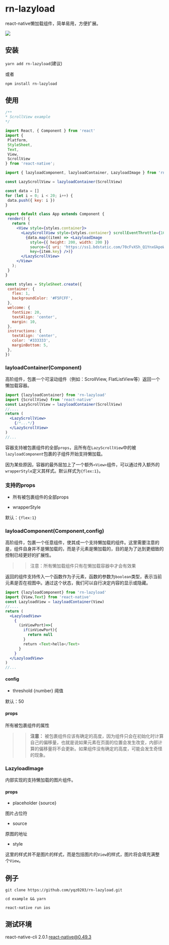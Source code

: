 # rn-lazyload

react-native懒加载组件，简单易用，方便扩展。

![](https://github.com/yqz0203/rn-lazyload/blob/master/screenshots/demo.gif)

## 安装

`yarn add rn-lazyload`(建议)

或者

`npm install rn-lazyload`


## 使用

 ``` jsx
/**
 * ScrollView example
 */

import React, { Component } from 'react'
import {
  Platform,
  StyleSheet,
  Text,
  View,
  ScrollView
} from 'react-native';

import { lazyloadComponent, lazyloadContainer, LazyloadImage } from 'rn-lazyload'

const LazyScrollView = lazyloadContainer(ScrollView)

const data = []
for (let i = 0; i < 20; i++) {
  data.push({ key: i })
}

export default class App extends Component {
  render() {
    return (
      <View style={styles.container}>
        <LazyScrollView style={styles.container} scrollEventThrottle={16}>
          {data.map((item) => <LazyloadImage
            style={{ height: 200, width: 200 }}
            source={{ uri: 'https://ss1.bdstatic.com/70cFvXSh_Q1YnxGkpoWK1HF6hhy/it/u=792258386,3657525489&fm=27&gp=0.jpg' }}
            key={item.key} />)}
        </LazyScrollView>
      </View>
    );
  }
}

const styles = StyleSheet.create({
  container: {
    flex: 1,
    backgroundColor: '#F5FCFF',
  },
  welcome: {
    fontSize: 20,
    textAlign: 'center',
    margin: 10,
  },
  instructions: {
    textAlign: 'center',
    color: '#333333',
    marginBottom: 5,
  },
})
 
 ```

### layloadContainer(Component)

高阶组件，包裹一个可滚动组件（例如：ScrollView, FlatListView等）返回一个懒加载容器。

``` jsx
import {lazyloadContainer} from 'rn-lazyload'
import {ScrollView} from 'react-native'
const LazyScrollView = lazyloadContainer(ScrollView)
//....
return (
  <LazyScrollView>
    {/*...*/}
  </LazyScrollView>
)
//...

```
容器支持被包裹组件的全部`props`，且所有在`LazyScrollView`中的被`lazyloadComponent`包裹的子组件开始支持懒加载。

因为某些原因，容器的最外层加上了一个额外`<View>`组件，可以通过传入额外的`wrapperStyle`定义其样式。默认样式为`{flex:1}`。

### 支持的props

- 所有被包裹组件的全部props

- wrapperStyle

默认：`{flex:1}`

### layloadComponent(Component,config)

高阶组件，包裹一个任意组件，使其成一个支持懒加载的组件。这里需要注意的是，组件自身并不是懒加载的，而是子元素是懒加载的，目的是为了达到更细致的控制已经更好的扩展性。

>> 注意：所有懒加载组件只有在懒加载容器中才会有效果

返回的组件支持传入一个函数作为子元素，函数的参数为`boolean`类型，表示当前元素是否在视图中。通过这个状态，我们可以自行决定内容的显示或隐藏。

``` jsx
import {lazyloadComponent} from 'rn-lazyload'
import {View,Text} from 'react-native'
const LazyloadView = lazyloadContainer(View)
//....
return (
  <LazyloadView>
    {
      (inViewPort)=>{
        if(inViewPort){
          return null
        }
        return <Text>hello</Text>
      }
    }
  </LazyloadView>
)
//...

```

#### config

- threshold {number} 阈值

默认：50

#### props

所有被包裹组件的属性


>> **注意：** 被包裹组件应该有确定的高度，因为组件只会在初始化时计算自己的偏移量，也就是说如果元素在页面的位置会发生改变，内部计算的偏移量将不会更新。如果组件没有确定的高度，可能会发生奇怪的现象。


### LazyloadImage

内部实现的支持懒加载的图片组件。

#### props

- placeholder {source}

图片占位符

- source 

原图的地址

- style

这里的样式并不是图片的样式，而是包括图片的`View`的样式，图片将会填充满整个`View`。


## 例子

`git clone https://github.com/yqz0203/rn-lazyload.git`

`cd example && yarn`

`react-native run ios`

## 测试环境

react-native-cli 2.0.1
react-native@0.49.3

